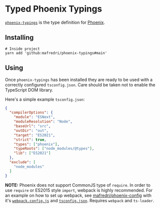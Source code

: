 # Typed Phoenix Typings

[`phoenix-typings`](https://github.com/mafredri/phoenix-typings) is the type definition for [Phoenix](https://github.com/kasper/phoenix).

## Installing

```
# Inside project
yarn add 'github:mafredri/phoenix-typings#main'
```

## Using

Once `phoenix-typings` has been installed they are ready to be used with a correctly configured `tsconfig.json`. Care should be taken not to enable the TypeScript DOM library.

Here's a simple example `tsconfig.json`:

```json
{
  "compilerOptions": {
    "module": "ESNext",
    "moduleResolution": "Node",
    "baseUrl": "src",
    "outDir": "out",
    "target": "ES2021",
    "strict": true,
    "types": ["phoenix"],
    "typeRoots": ["node_modules/@types"],
    "lib": ["ES2021"]
  },
  "exclude": [
    "node_modules"
  ]
}
```

**NOTE:** Phoenix does not support CommonJS type of `require`. In order to use `require` or ES2015 style `import`, webpack is highly recommended. For an example on how to set up webpack, see [mafredri/phoenix-config](https://github.com/mafredri/phoenix-config) with it's [`webpack.config.js`](https://github.com/mafredri/phoenix-config/blob/79630ff789384e596ce7c008ad0b3c3a302c2c6b/webpack.config.js) and [`tsconfig.json`](https://github.com/mafredri/phoenix-config/blob/79630ff789384e596ce7c008ad0b3c3a302c2c6b/tsconfig.json). Requires `webpack` and `ts-loader`.

